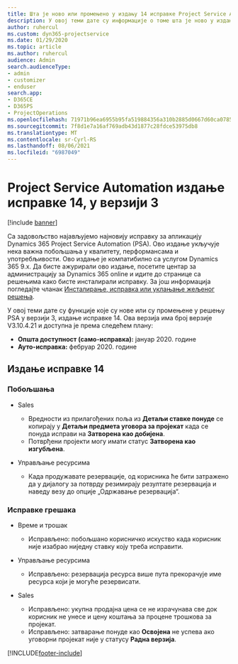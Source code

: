 ```yaml
---
title: Шта је ново или промењено у издању 14 исправке Project Service Automation верзије 3
description: У овој теми дате су информације о томе шта је ново у издању исправке 14 за Project Service Automation у верзији 3.
author: ruhercul
ms.custom: dyn365-projectservice
ms.date: 01/29/2020
ms.topic: article
ms.author: ruhercul
audience: Admin
search.audienceType:
- admin
- customizer
- enduser
search.app:
- D365CE
- D365PS
- ProjectOperations
ms.openlocfilehash: 71971b96ea6955b95fa519884356a310b2885d0667d60ca07856a444de77dc64
ms.sourcegitcommit: 7f8d1e7a16af769adb43d1877c28fdce53975db8
ms.translationtype: MT
ms.contentlocale: sr-Cyrl-RS
ms.lasthandoff: 08/06/2021
ms.locfileid: "6987049"
---
```

# <a name="project-service-automation-update-release-14-v3"></a>Project Service Automation издање исправке 14, у верзији 3

[!include [banner](../includes/psa-now-project-operations.md)]

Са задовољство најављујемо најновију исправку за апликацију Dynamics 365 Project Service Automation (PSA). Ово издање укључује нека важна побољшања у квалитету, перформансама и употребљивости. Ово издање је компатибилно са услугом Dynamics 365 9.x. Да бисте ажурирали ово издање, посетите центар за администрацију за Dynamics 365 online и идите до странице са решењима како бисте инсталирали исправку. За још информација погледајте чланак [Инсталирање, исправка или уклањање жељеног решења](/power-platform/admin/install-remove-preferred-solution).

У овој теми дате су функције које су нове или су промењене у решењу PSA у верзији 3, издање исправке 14. Ова верзија има број верзије V3.10.4.21 и доступна је према следећем плану:

- **Општа доступност (само-исправка):** јануар 2020. године
- **Ауто-исправка:** фебруар 2020. године

## <a name="update-release-14"></a>Издање исправке 14

### <a name="enhancements"></a>Побољшања

- Sales

     - Вредности из прилагођених поља из **Детаљи ставке понуде** се копирају у **Детаљи предмета уговора за пројекат** када се понуда исправи на **Затворена као добијена**.
     - Потврђени пројекти могу имати статус **Затворена као изгубљена**.

- Управљање ресурсима

     - Када продужавате резервације, од корисника ће бити затражено да у дијалогу за потврду резимирају резултате резервација и наведу везу до опције „Одржавање резервација“.


### <a name="bug-fixes"></a>Исправке грешака

- Време и трошак

     - Исправљено: побољшано корисничко искуство када корисник није изабрао ниједну ставку коју треба исправити.

- Управљање ресурсима

     - Исправљено: резервација ресурса више пута прекорачује име ресурса који је могуће резервисати.

- Sales

     - Исправљено: укупна продајна цена се не израчунава све док корисник не унесе и цену коштања за процене трошкова за пројекат.
     - Исправљено: затварање понуде као **Освојена** не успева ако уговорни пројекат није у статусу **Радна верзија**.



[!INCLUDE[footer-include](../includes/footer-banner.md)]